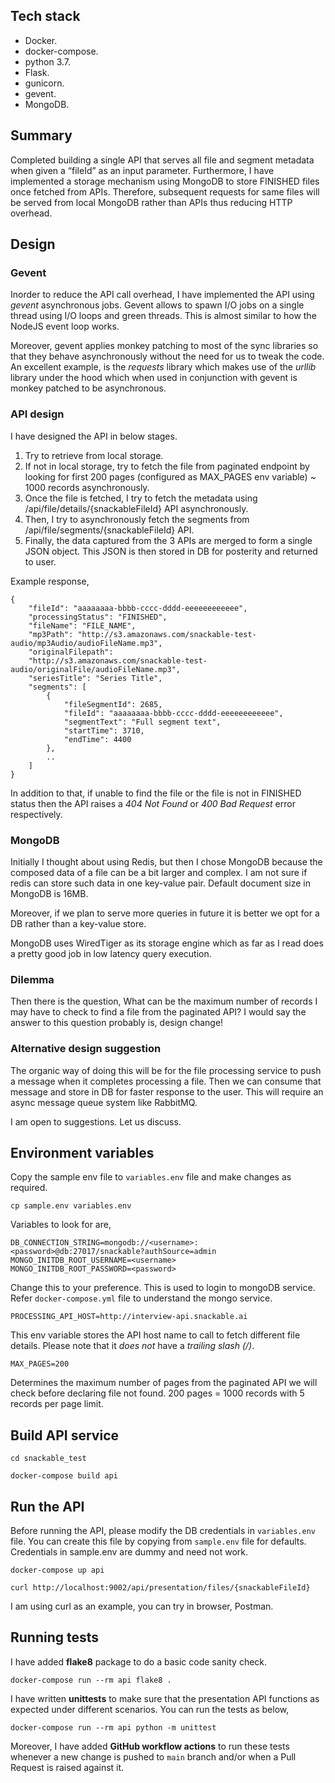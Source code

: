 ## Tech stack

- Docker.
- docker-compose.
- python 3.7.
- Flask.
- gunicorn.
- gevent.
- MongoDB.

## Summary

Completed building a single API that serves all file and segment metadata when given a “fileId” as an input parameter. Furthermore, I have implemented a storage mechanism using MongoDB to store FINISHED files once fetched from APIs. Therefore, subsequent requests for same files will be served from local MongoDB rather than APIs thus reducing HTTP overhead.

## Design

### Gevent

Inorder to reduce the API call overhead, I have implemented the API using *gevent* asynchronous jobs. Gevent allows to spawn I/O jobs on a single thread using I/O loops and green threads. This is almost similar to how the NodeJS event loop works.

Moreover, gevent applies monkey patching to most of the sync libraries so that they behave asynchronously without the need for us to tweak the code. An excellent example, is the *requests* library which makes use of the *urllib* library under the hood which when used in conjunction with gevent is monkey patched to be asynchronous.

### API design

I have designed the API in below stages.
1. Try to retrieve from local storage.
1. If not in local storage, try to fetch the file from paginated endpoint by looking for first 200 pages (configured as MAX_PAGES env variable) ~ 1000 records asynchronously.
2. Once the file is fetched, I try to fetch the metadata using /api/file/details/{snackableFileId} API asynchronously.
3. Then, I try to asynchronously fetch the segments from /api/file/segments/{snackableFileId} API.
4. Finally, the data captured from the 3 APIs are merged to form a single JSON object. This JSON is then stored in DB for posterity and returned to user.

Example response,

```
{
    "fileId": "aaaaaaaa-bbbb-cccc-dddd-eeeeeeeeeeee",
    "processingStatus": "FINISHED",
    "fileName": "FILE_NAME",
    "mp3Path": "http://s3.amazonaws.com/snackable-test-audio/mp3Audio/audioFileName.mp3",
    "originalFilepath":
    "http://s3.amazonaws.com/snackable-test-audio/originalFile/audioFileName.mp3",
    "seriesTitle": "Series Title",
    "segments": [
        {
            "fileSegmentId": 2685,
            "fileId": "aaaaaaaa-bbbb-cccc-dddd-eeeeeeeeeeee",
            "segmentText": "Full segment text",
            "startTime": 3710,
            "endTime": 4400
        },
        ..
    ]
}
```

In addition to that, if unable to find the file or the file is not in FINISHED status then the API raises a *404 Not Found* or *400 Bad Request* error respectively.

### MongoDB

Initially I thought about using Redis, but then I chose MongoDB because the composed data of a file can be a bit larger and complex. I am not sure if redis can store such data in one key-value pair. Default document size in MongoDB is 16MB.

Moreover, if we plan to serve more queries in future it is better we opt for a DB rather than a key-value store.

MongoDB uses WiredTiger as its storage engine which as far as I read does a pretty good job in low latency query execution.

### Dilemma

Then there is the question, What can be the maximum number of records I may have to check to find a file from the paginated API? I would say the answer to this question probably is, design change!

### Alternative design suggestion

The organic way of doing this will be for the file processing service to push a message when it completes processing a file. Then we can consume that message and store in DB for faster response to the user. This will require an async message queue system like RabbitMQ.

I am open to suggestions. Let us discuss.

## Environment variables

Copy the sample env file to `variables.env` file and make changes as required.
```
cp sample.env variables.env
```
Variables to look for are,

```
DB_CONNECTION_STRING=mongodb://<username>:<password>@db:27017/snackable?authSource=admin
MONGO_INITDB_ROOT_USERNAME=<username>
MONGO_INITDB_ROOT_PASSWORD=<password>
```
Change this to your preference. This is used to login to mongoDB service. Refer `docker-compose.yml` file to understand the mongo service.

```
PROCESSING_API_HOST=http://interview-api.snackable.ai
```
This env variable stores the API host name to call to fetch different file details. Please note that it *does not* have a *trailing slash (/)*.

```
MAX_PAGES=200
```
Determines the maximum number of pages from the paginated API we will check before declaring file not found. 200 pages = 1000 records with 5 records per page limit.

## Build API service

```
cd snackable_test

docker-compose build api
```

## Run the API

Before running the API, please modify the DB credentials in `variables.env` file. You can create this file by copying from `sample.env` file for defaults. Credentials in sample.env are dummy and need not work.

```
docker-compose up api

curl http://localhost:9002/api/presentation/files/{snackableFileId}
```

I am using curl as an example, you can try in browser, Postman.

## Running tests

I have added **flake8** package to do a basic code sanity check.

```
docker-compose run --rm api flake8 .
```

I have written **unittests** to make sure that the presentation API functions as expected under different scenarios. You can run the tests as below,

```
docker-compose run --rm api python -m unittest
```

Moreover, I have added **GitHub workflow actions** to run these tests whenever a new change is pushed to `main` branch and/or when a Pull Request is raised against it.
